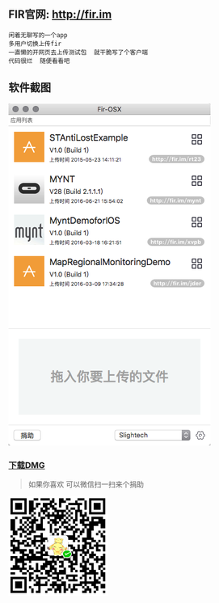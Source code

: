 
## FIR官网: http://fir.im

```
闲着无聊写的一个app
多用户切换上传fir
一直懒的开网页去上传测试包  就干脆写了个客户端
代码很烂  随便看看吧 
```

## 软件截图

![](doc/screenshot.png)

### [下载DMG](Fir-macOS.dmg)

> 如果你喜欢   可以微信扫一扫来个捐助

![](doc/donate.png)
